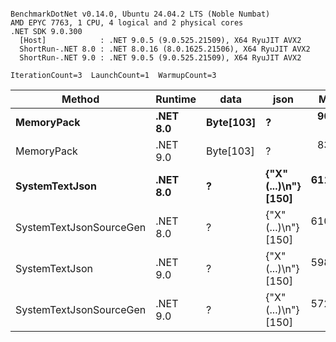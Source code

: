 ```

BenchmarkDotNet v0.14.0, Ubuntu 24.04.2 LTS (Noble Numbat)
AMD EPYC 7763, 1 CPU, 4 logical and 2 physical cores
.NET SDK 9.0.300
  [Host]            : .NET 9.0.5 (9.0.525.21509), X64 RyuJIT AVX2
  ShortRun-.NET 8.0 : .NET 8.0.16 (8.0.1625.21506), X64 RyuJIT AVX2
  ShortRun-.NET 9.0 : .NET 9.0.5 (9.0.525.21509), X64 RyuJIT AVX2

IterationCount=3  LaunchCount=1  WarmupCount=3  

```
| Method                  | Runtime  | data      | json                 | Mean      | Error      | StdDev    | Min       | Max       | Gen0   | Allocated |
|------------------------ |--------- |---------- |--------------------- |----------:|-----------:|----------:|----------:|----------:|-------:|----------:|
| **MemoryPack**              | **.NET 8.0** | **Byte[103]** | **?**                    |  **90.51 ns** |  **13.747 ns** |  **0.754 ns** |  **89.77 ns** |  **91.28 ns** | **0.0148** |     **248 B** |
| MemoryPack              | .NET 9.0 | Byte[103] | ?                    |  83.28 ns |   8.021 ns |  0.440 ns |  82.90 ns |  83.76 ns | 0.0148 |     248 B |
| **SystemTextJson**          | **.NET 8.0** | **?**         | **{&quot;X&quot;(...)\\n&quot;} [150]** | **611.94 ns** |   **5.913 ns** |  **0.324 ns** | **611.59 ns** | **612.23 ns** | **0.0143** |     **248 B** |
| SystemTextJsonSourceGen | .NET 8.0 | ?         | {&quot;X&quot;(...)\\n&quot;} [150] | 610.36 ns |  21.003 ns |  1.151 ns | 609.20 ns | 611.50 ns | 0.0143 |     248 B |
| SystemTextJson          | .NET 9.0 | ?         | {&quot;X&quot;(...)\\n&quot;} [150] | 598.17 ns | 352.150 ns | 19.303 ns | 586.51 ns | 620.45 ns | 0.0143 |     248 B |
| SystemTextJsonSourceGen | .NET 9.0 | ?         | {&quot;X&quot;(...)\\n&quot;} [150] | 572.92 ns |   9.129 ns |  0.500 ns | 572.37 ns | 573.34 ns | 0.0143 |     248 B |
